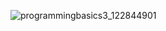 
![programmingbasics3_122844901](https://github.com/user-attachments/assets/06ec436f-e70b-44f2-9d55-d1a1255a0c79)
